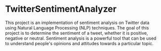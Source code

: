 # TwitterSentimentAnalyzer
This project is an implementation of sentiment analysis on Twitter data using Natural Language Processing (NLP) techniques. The goal of this project is to determine the sentiment of a tweet, whether it is positive, negative or neutral. Sentiment analysis is a powerful tool that can be used to understand people's opinions and attitudes towards a particular topic.
